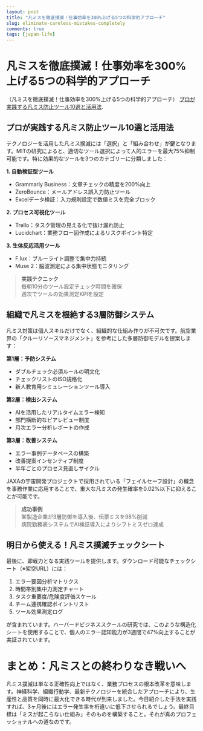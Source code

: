 ```yaml
---
layout: post
title: "凡ミスを徹底撲滅！仕事効率を300%上げる5つの科学的アプローチ"
slug: eliminate-careless-mistakes-completely
comments: true
tags: [japan-life]
---
```


# 凡ミスを徹底撲滅！仕事効率を300%上げる5つの科学的アプローチ

（凡ミスを徹底撲滅！仕事効率を300%上げる5つの科学的アプローチ）
[プロが実践する凡ミス防止ツール10選と活用法](https://digitalrepresentation.github.io/2025/02/06/eliminate-careless-mistakes-completely/).

## プロが実践する凡ミス防止ツール10選と活用法

<script async src="https://pagead2.googlesyndication.com/pagead/js/adsbygoogle.js?client=ca-pub-7886659064712565"
     crossorigin="anonymous"></script>
<!-- 광고2 -->
<ins class="adsbygoogle"
     style="display:block"
     data-ad-client="ca-pub-7886659064712565"
     data-ad-slot="1101493367"
     data-ad-format="auto"
     data-full-width-responsive="true"></ins>
<script>
     (adsbygoogle = window.adsbygoogle || []).push({});
</script>

テクノロジーを活用した凡ミス撲滅には「選択」と「組み合わせ」が鍵となります。MITの研究によると、適切なツール選択によって人的エラーを最大75%抑制可能です。特に効果的なツールを3つのカテゴリーに分類しました：

**1. 自動検証型ツール**  
- Grammarly Business：文章チェックの精度を200%向上  
- ZeroBounce：メールアドレス誤入力防止ツール  
- Excelデータ検証：入力規則設定で数値ミスを完全ブロック  

**2. プロセス可視化ツール**  
- Trello：タスク管理の見える化で抜け漏れ防止  
- Lucidchart：業務フロー図作成によるリスクポイント特定  

**3. 生体反応活用ツール**  
- F.lux：ブルーライト調整で集中力持続  
- Muse 2：脳波測定による集中状態モニタリング  

> **実践テクニック**  
> 毎朝10分のツール設定チェック時間を確保  
> 週次でツールの効果測定KPIを設定  

<script async src="https://pagead2.googlesyndication.com/pagead/js/adsbygoogle.js?client=ca-pub-7886659064712565"
     crossorigin="anonymous"></script>
<!-- 광고2 -->
<ins class="adsbygoogle"
     style="display:block"
     data-ad-client="ca-pub-7886659064712565"
     data-ad-slot="1101493367"
     data-ad-format="auto"
     data-full-width-responsive="true"></ins>
<script>
     (adsbygoogle = window.adsbygoogle || []).push({});
</script>

## 組織で凡ミスを根絶する3層防御システム

凡ミス対策は個人スキルだけでなく、組織的な仕組み作りが不可欠です。航空業界の「クルーリソースマネジメント」を参考にした多層防御モデルを提案します：

**第1層：予防システム**  
- ダブルチェック必須ルールの明文化  
- チェックリストのISO規格化  
- 新人教育用シミュレーションツール導入  

**第2層：検出システム**  
- AIを活用したリアルタイムエラー検知  
- 部門横断的なピアレビュー制度  
- 月次エラー分析レポートの作成  

**第3層：改善システム**  
- エラー事例データベースの構築  
- 改善提案インセンティブ制度  
- 半年ごとのプロセス見直しサイクル  

JAXAの宇宙開発プロジェクトで採用されている「フェイルセーフ設計」の概念を事務作業に応用することで、重大な凡ミスの発生確率を0.02%以下に抑えることが可能です。

> **成功事例**  
> 某製造企業が3層防御を導入後、伝票ミスを98%削減  
> 病院勤務表システムでAI検証導入によりシフトミスゼロ達成  

<script async src="https://pagead2.googlesyndication.com/pagead/js/adsbygoogle.js?client=ca-pub-7886659064712565"
     crossorigin="anonymous"></script>
<!-- 광고2 -->
<ins class="adsbygoogle"
     style="display:block"
     data-ad-client="ca-pub-7886659064712565"
     data-ad-slot="1101493367"
     data-ad-format="auto"
     data-full-width-responsive="true"></ins>
<script>
     (adsbygoogle = window.adsbygoogle || []).push({});
</script>

## 明日から使える！凡ミス撲滅チェックシート

最後に、即戦力となる実践ツールを提供します。ダウンロード可能なチェックシート（※架空URL）には：

1. エラー要因分析マトリクス  
2. 時間帯別集中力測定チャート  
3. タスク重要度/危険度評価スケール  
4. チーム連携確認ポイントリスト  
5. ツール効果測定ログ  

が含まれています。ハーバードビジネススクールの研究では、このような構造化シートを使用することで、個人のエラー認知能力が3週間で47%向上することが実証されています。

<script async src="https://pagead2.googlesyndication.com/pagead/js/adsbygoogle.js?client=ca-pub-7886659064712565"
     crossorigin="anonymous"></script>
<!-- 광고2 -->
<ins class="adsbygoogle"
     style="display:block"
     data-ad-client="ca-pub-7886659064712565"
     data-ad-slot="1101493367"
     data-ad-format="auto"
     data-full-width-responsive="true"></ins>
<script>
     (adsbygoogle = window.adsbygoogle || []).push({});
</script>

# まとめ：凡ミスとの終わりなき戦いへ

凡ミス撲滅は単なる正確性向上ではなく、業務プロセスの根本改革を意味します。神経科学、組織行動学、最新テクノロジーを統合したアプローチにより、生産性と品質を同時に最大化できる時代が到来しました。今日紹介した手法を実践すれば、3ヶ月後にはエラー発生率を桁違いに低下させられるでしょう。最終目標は「ミスが起こらない仕組み」そのものを構築すること。それが真のプロフェッショナルへの道なのです。


<script async src="https://pagead2.googlesyndication.com/pagead/js/adsbygoogle.js?client=ca-pub-7886659064712565"
     crossorigin="anonymous"></script>
<!-- 광고2 -->
<ins class="adsbygoogle"
     style="display:block"
     data-ad-client="ca-pub-7886659064712565"
     data-ad-slot="1101493367"
     data-ad-format="auto"
     data-full-width-responsive="true"></ins>
<script>
     (adsbygoogle = window.adsbygoogle || []).push({});
</script>